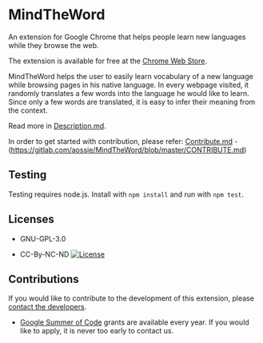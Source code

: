 MindTheWord
===========

An extension for Google Chrome that helps people learn new languages while they browse the web.

The extension is available for free at the
[Chrome Web Store](https://chrome.google.com/webstore/detail/mind-the-word/fabjlaokbhaoehejcoblhahcekmogbom).


MindTheWord helps the user to easily learn vocabulary of a new language
while browsing pages in his native language. In every webpage visited, it
randomly translates a few words into the language he would like to learn.
Since only a few words are translated, it is easy to infer their meaning from
the context.

Read more in
[Description.md](Description.md).

In order to get started with contribution, please refer:
[Contribute.md](Contribute.md) - (https://gitlab.com/aossie/MindTheWord/blob/master/CONTRIBUTE.md)

Testing
-------

Testing requires node.js. Install with `npm install` and run with `npm test`.


Licenses
--------

* GNU-GPL-3.0

* CC-By-NC-ND [![License](https://i.creativecommons.org/l/by-nc-nd/4.0/88x31.png)](http://creativecommons.org/licenses/by-nc-nd/4.0/)


Contributions
-------------

If you would like to contribute to the development of this extension, please [contact the developers](mailto:bruno.wp@gmail.com).

* [Google Summer of Code](GoogleSummerOfCode.md) grants are available every year. If you would like to apply, it is never too early to contact us.


